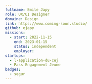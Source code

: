 ```yaml
---
fullname: Emile Japy
role: UX/UI Designer
domaine: Design
link: https://www.coming-soon.studio/
github: ejapy
missions:
  - start: 2022-11-15
    end: 2023-01-15
    status: independent
    employer: 
startups:
  - l-application-du-cej
  - Pass Engagement Jeune
badges:
  - segur
---
```



